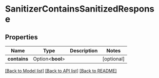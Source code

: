 # SanitizerContainsSanitizedResponse

## Properties

Name | Type | Description | Notes
------------ | ------------- | ------------- | -------------
**contains** | Option<**bool**> |  | [optional]

[[Back to Model list]](../README.md#documentation-for-models) [[Back to API list]](../README.md#documentation-for-api-endpoints) [[Back to README]](../README.md)


